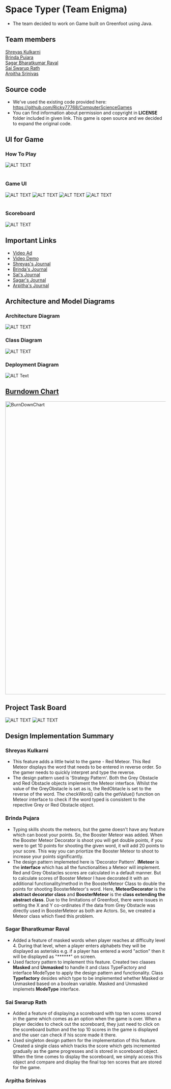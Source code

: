 # Space Typer (Team Enigma)

- The team decided to work on Game built on Greenfoot using Java.

## Team members
[Shreyas Kulkarni](https://github.com/Shreyaskulkarni98)<br>
[Brinda Pujara](https://github.com/brindap1210)<br>
[Sagar Bharatkumar Raval](https://github.com/SagarBharatkumarRaval)<br>
[Sai Swarup Rath](https://github.com/saiswaruprath)<br>
[Arpitha Srinivas](https://github.com/ArpithaSrinivas5)

## Source code
- We've used the existing code provided here: https://github.com/Ricky77768/ComputerScienceGames
- You can find information about permission and copyright in **LICENSE** folder included in given link. This game is open source and we decided to expand the original code.

## UI for Game<br>
### How To Play
![ALT TEXT](https://github.com/nguyensjsu/fa21-202-team-enigma/blob/brinda/latest-backup-11282021/Screenshots/Team%20Enigma%20-%20%20Instructions.png)
<br><br>
### Game UI
![ALT TEXT](https://github.com/nguyensjsu/fa21-202-team-enigma/blob/brinda/latest-backup-11282021/Screenshots/Team%20Enigma%20-%20Start%20Screen.png)
![ALT TEXT](https://github.com/nguyensjsu/fa21-202-team-enigma/blob/brinda/latest-backup-11282021/Screenshots/Team%20Enigma%20-%20Game%20Screen.png)
![ALT TEXT](https://github.com/nguyensjsu/fa21-202-team-enigma/blob/brinda/latest-backup-11282021/Screenshots/Team%20Enigma%20-%20Masked%20Words.png)
![ALT TEXT](https://github.com/nguyensjsu/fa21-202-team-enigma/blob/brinda/latest-backup-11282021/Screenshots/Team%20Enigma%20-%20Game%20Over.png)
<br><br>
### Scoreboard
![ALT TEXT](https://github.com/nguyensjsu/fa21-202-team-enigma/blob/brinda/latest-backup-11282021/Screenshots/Team%20Enigma%20-%20Scoreboard.png)

## Important Links
- [Video Ad](https://youtu.be/F3dqQNHN8MQ)
- [Video Demo](https://www.youtube.com/watch?v=y8WwPmztA5U)
- [Shreyas's Journal](Journals/Shreyas_Kulkarni.md)
- [Brinda's Journal](Journals/Brinda_Pujara.md)
- [Sai's Journal](Journals/Sai_Swarup_Rath.md)
- [Sagar's Journal](Journals/Sagar_Raval.md)
- [Arpitha's Journal](Journals/Arpitha_Srinivas.md)

## Architecture and Model Diagrams
### Architecture Diagram
![ALT TEXT](https://github.com/nguyensjsu/fa21-202-team-enigma/blob/brinda/latest-backup-11282021/Architecture%20and%20Models/Architecture%20diagram.png)
### Class Diagram
![ALT TEXT](https://github.com/nguyensjsu/fa21-202-team-enigma/blob/brinda/latest-backup-11282021/Architecture%20and%20Models/Team%20Enigma%20Class%20Diagram.png)
### Deployment Diagram
![ALT Text](https://github.com/nguyensjsu/fa21-202-team-enigma/blob/brinda/latest-backup-11282021/Architecture%20and%20Models/Deployment%20Diagram.png)

## [Burndown Chart](https://github.com/nguyensjsu/fa21-202-team-enigma/blob/brinda/latest-backup-11282021/Reports/Team%20Enigma%20-%20Sprint%20Task%20Sheet.xlsx)
<img width="920" alt="BurnDownChart" src="https://user-images.githubusercontent.com/89321718/144522198-87b5e596-e644-40de-8b32-4ab7ef677c5d.png">

## Project Task Board
![ALT TEXT](https://github.com/nguyensjsu/fa21-202-team-enigma/blob/brinda/latest-backup-11282021/Screenshots/Team%20Enigma%20Scrum%20Task%20Board%20-%201.png)
![ALT TEXT](https://github.com/nguyensjsu/fa21-202-team-enigma/blob/brinda/latest-backup-11282021/Screenshots/Team%20Enigma%20Scrum%20Task%20Board%20-%202.png)

## Design Implementation Summary
### Shreyas Kulkarni
- This feature adds a little twist to the game - Red Meteor. This Red Meteor displays the word that needs to be entered in reverse order. So the gamer needs to quickly interpret and type the reverse.
- The design pattern used is 'Strategy Pattern'. Both the Grey Obstacle and Red Obstacle objects implement the Meteor interface. Whilst the value of the GreyObstacle is set as is, the RedObtacle is set to the reverse of the word. The checkWord() calls the getValue() function on Meteor interface to check if the word typed is consistent to the repective Grey or Red Obstacle object.
### Brinda Pujara
- Typing skills shoots the meteors, but the game doesn't have any feature which can boost your points. So, the Booster Meteor was added. When the Booster Meteor Decorator is shoot you will get double points, if you were to get 10 points for shooting the given word, it will add 20 points to your score. This way you can priortize the Booster Meteor to shoot to increase your points significantly.
- The design pattern implemeted here is 'Decorator Pattern'. **IMeteor** is the **interface** which has all the functionalities a Meteor will implement. Red and Grey Obstacles scores are calculated in a default manner. But to calculate scores of Booster Meteor I have decorated it with an additional functionality/method in the BoosterMeteor Class to double the points for shooting BoosterMeteor's word. Here, **MeteorDecorator** is the **abstract decorator class** and **BoosterMeteor** is the **class extending the abstract class**. Due to the limitations of Greenfoot, there were issues in setting the X and Y co-ordinates if the data from Grey Obstacle was directly used in BoosterMeteor as both are Actors. So, we created a Meteor class which fixed this problem.
### Sagar Bharatkumar Raval
- Added a feature of masked words when player reaches at difficulty level 4. During that level, when a player enters alphabets they will be displayed as asterisks e.g. if a player has entered a word "action" then it will be displayed as "******" on screen. 
- Used factory pattern to implement this feature. Created two claases **Masked** and **Unmasked** to handle it and class TypeFactory and interface ModeType to apply the design pattern and functionality. Class **Typefactory** desides which type to be implemented whether Masked or Unmasked based on a boolean variable. Masked and Unmasked implemets **ModeType** interface.
### Sai Swarup Rath
- Added a feature of displaying a scoreboard with top ten scores scored in the game which comes as an option when the game is over. When a player decides to check out the scoreboard, they just need to click on the scoreboard button and the top 10 scores in the game is displayed and the user can check if his score made it there.
- Used singleton design pattern for the implementation of this feature. Created a single class which tracks the score which gets incremented gradually as the game progresses and is stored in scoreboard object. When the time comes to display the scoreboard, we simply access this object and compare and display the final top ten scores that are stored for the game.
### Arpitha Srinivas

